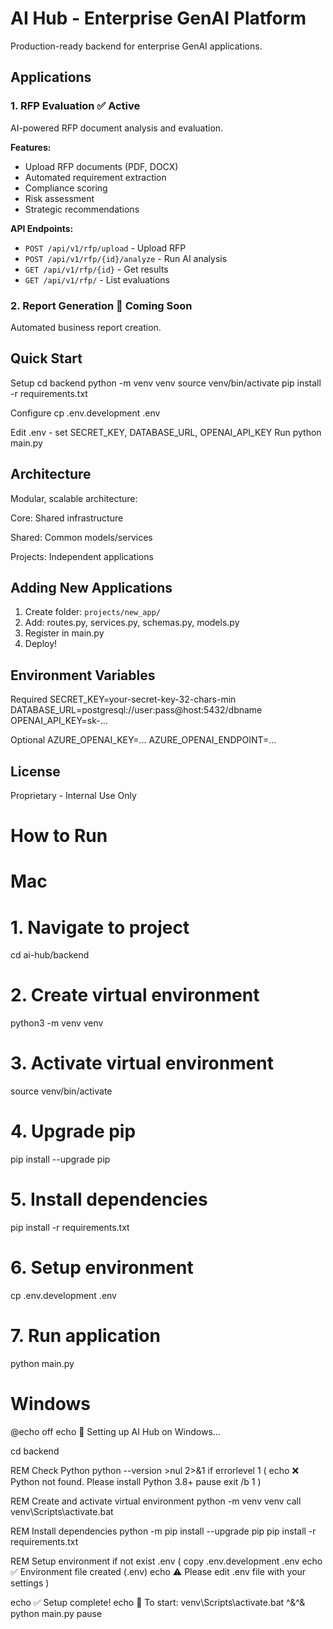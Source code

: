 # AI Hub - Enterprise GenAI Platform

Production-ready backend for enterprise GenAI applications.

## Applications

### 1. RFP Evaluation ✅ Active
AI-powered RFP document analysis and evaluation.

**Features:**
- Upload RFP documents (PDF, DOCX)
- Automated requirement extraction
- Compliance scoring
- Risk assessment
- Strategic recommendations

**API Endpoints:**
- `POST /api/v1/rfp/upload` - Upload RFP
- `POST /api/v1/rfp/{id}/analyze` - Run AI analysis
- `GET /api/v1/rfp/{id}` - Get results
- `GET /api/v1/rfp/` - List evaluations

### 2. Report Generation 🚧 Coming Soon
Automated business report creation.

## Quick Start

Setup
cd backend
python -m venv venv
source venv/bin/activate
pip install -r requirements.txt

Configure
cp .env.development .env

Edit .env - set SECRET_KEY, DATABASE_URL, OPENAI_API_KEY
Run
python main.py


## Architecture

Modular, scalable architecture:

Core: Shared infrastructure

Shared: Common models/services

Projects: Independent applications


## Adding New Applications

1. Create folder: `projects/new_app/`
2. Add: routes.py, services.py, schemas.py, models.py
3. Register in main.py
4. Deploy!

## Environment Variables

Required
SECRET_KEY=your-secret-key-32-chars-min
DATABASE_URL=postgresql://user:pass@host:5432/dbname
OPENAI_API_KEY=sk-...

Optional
AZURE_OPENAI_KEY=...
AZURE_OPENAI_ENDPOINT=...


## License

Proprietary - Internal Use Only


# How to Run 

# Mac
# 1. Navigate to project
cd ai-hub/backend

# 2. Create virtual environment
python3 -m venv venv

# 3. Activate virtual environment
source venv/bin/activate

# 4. Upgrade pip
pip install --upgrade pip

# 5. Install dependencies
pip install -r requirements.txt

# 6. Setup environment
cp .env.development .env

# 7. Run application
python main.py


# Windows

@echo off
echo 🚀 Setting up AI Hub on Windows...

cd backend

REM Check Python
python --version >nul 2>&1
if errorlevel 1 (
    echo ❌ Python not found. Please install Python 3.8+
    pause
    exit /b 1
)

REM Create and activate virtual environment
python -m venv venv
call venv\Scripts\activate.bat

REM Install dependencies
python -m pip install --upgrade pip
pip install -r requirements.txt

REM Setup environment
if not exist .env (
    copy .env.development .env
    echo ✅ Environment file created (.env)
    echo ⚠️  Please edit .env file with your settings
)

echo ✅ Setup complete!
echo 📝 To start: venv\Scripts\activate.bat ^&^& python main.py
pause
